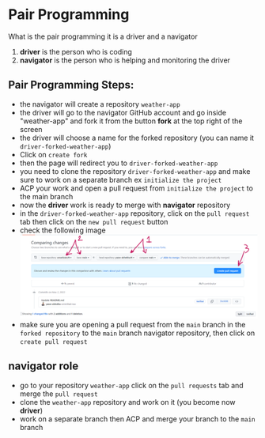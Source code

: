# Pair Programming 
What is the pair programming
it is a driver and a navigator 
1. **driver** is the person who is coding 
2. **navigator** is the person who is helping and monitoring the driver

## Pair Programming Steps:
- the navigator will create a repository `weather-app`
- the driver will go to the navigator GitHub account and go inside "weather-app" and fork it from the button **fork** at the top right of the screen 
- the driver will choose a name for the forked repository (you can name it `driver-forked-weather-app`)
- Click on `create fork`
- then the page will redirect you to `driver-forked-weather-app`
- you need to clone the repository `driver-forked-weather-app` and make sure to work on a separate branch ex `initialize the project`
- ACP your work and open a pull request from `initialize the project` to the main branch 
- now the **driver** work is ready to merge with **navigator** repository
- in the `driver-forked-weather-app` repository, click on the `pull request` tab  then click on the `new pull request` button
- check the following image 
![pull request image](image.png)
- make sure you are opening a pull request from the `main` branch in the `forked repository` to the `main` branch navigator repository, then click on `create pull request`

## navigator role
- go to your repository `weather-app` click on the `pull requests` tab and merge the `pull request`
- clone the `weather-app` repository and work on it (you become now **driver**)
- work on a separate branch then ACP and merge your branch to the `main` branch 
